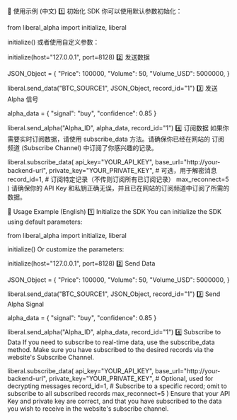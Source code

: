 📖 使用示例 (中文)
1️⃣ 初始化 SDK
你可以使用默认参数初始化：

from liberal_alpha import initialize, liberal

initialize()
或者使用自定义参数：

initialize(host="127.0.0.1", port=8128)
2️⃣ 发送数据

JSON_Object = {
    "Price": 100000,
    "Volume": 50,
    "Volume_USD": 5000000,
}

liberal.send_data("BTC_SOURCE1", JSON_Object, record_id="1")
3️⃣ 发送 Alpha 信号

alpha_data = {
    "signal": "buy",
    "confidence": 0.85
}

liberal.send_alpha("Alpha_ID", alpha_data, record_id="1")
4️⃣ 订阅数据
如果你需要实时订阅数据，请使用 subscribe_data 方法。请确保你已经在网站的 订阅频道 (Subscribe Channel) 中订阅了你感兴趣的记录。

liberal.subscribe_data(
    api_key="YOUR_API_KEY",
    base_url="http://your-backend-url",
    private_key="YOUR_PRIVATE_KEY",  # 可选，用于解密消息
    record_id=1,                     # 订阅特定记录（不传则订阅所有已订阅记录）
    max_reconnect=5
)
请确保你的 API Key 和私钥正确无误，并且已在网站的订阅频道中订阅了所需的数据。

📖 Usage Example (English)
1️⃣ Initialize the SDK
You can initialize the SDK using default parameters:

from liberal_alpha import initialize, liberal

initialize()
Or customize the parameters:

initialize(host="127.0.0.1", port=8128)
2️⃣ Send Data

JSON_Object = {
    "Price": 100000,
    "Volume": 50,
    "Volume_USD": 5000000,
}

liberal.send_data("BTC_SOURCE1", JSON_Object, record_id="1")
3️⃣ Send Alpha Signal

alpha_data = {
    "signal": "buy",
    "confidence": 0.85
}

liberal.send_alpha("Alpha_ID", alpha_data, record_id="1")
4️⃣ Subscribe to Data
If you need to subscribe to real-time data, use the subscribe_data method. Make sure you have subscribed to the desired records via the website's Subscribe Channel.

liberal.subscribe_data(
    api_key="YOUR_API_KEY",
    base_url="http://your-backend-url",
    private_key="YOUR_PRIVATE_KEY",  # Optional, used for decrypting messages
    record_id=1,                     # Subscribe to a specific record; omit to subscribe to all subscribed records
    max_reconnect=5
)
Ensure that your API Key and private key are correct, and that you have subscribed to the data you wish to receive in the website's subscribe channel.